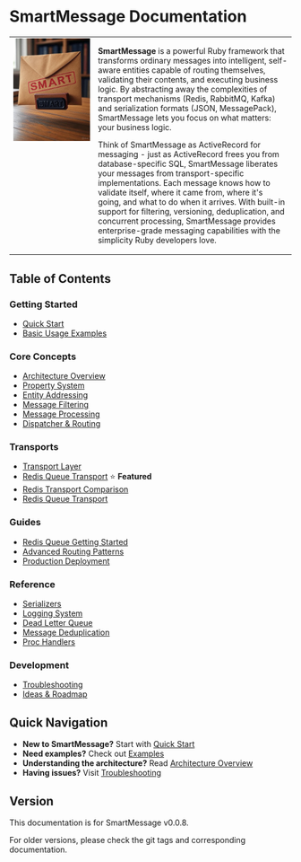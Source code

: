 # SmartMessage Documentation

<table border="0">
<tr>
<td width="30%" valign="top">
  <img src="assets/smart_message.jpg" alt="SmartMessage Logo" width="200" />
</td>
<td width="70%" valign="top">

**SmartMessage** is a powerful Ruby framework that transforms ordinary messages into intelligent, self-aware entities capable of routing themselves, validating their contents, and executing business logic. By abstracting away the complexities of transport mechanisms (Redis, RabbitMQ, Kafka) and serialization formats (JSON, MessagePack), SmartMessage lets you focus on what matters: your business logic.

Think of SmartMessage as ActiveRecord for messaging - just as ActiveRecord frees you from database-specific SQL, SmartMessage liberates your messages from transport-specific implementations. Each message knows how to validate itself, where it came from, where it's going, and what to do when it arrives. With built-in support for filtering, versioning, deduplication, and concurrent processing, SmartMessage provides enterprise-grade messaging capabilities with the simplicity Ruby developers love.

</td>
</tr>
</table>

## Table of Contents

### Getting Started
- [Quick Start](getting-started/quick-start.md)
- [Basic Usage Examples](getting-started/examples.md)

### Core Concepts
- [Architecture Overview](core-concepts/architecture.md)
- [Property System](core-concepts/properties.md)
- [Entity Addressing](core-concepts/addressing.md)
- [Message Filtering](core-concepts/message-filtering.md)
- [Message Processing](core-concepts/message-processing.md)
- [Dispatcher & Routing](core-concepts/dispatcher.md)

### Transports
- [Transport Layer](reference/transports.md)
- [Redis Queue Transport](transports/redis-queue.md) ⭐ **Featured**
- [Redis Transport Comparison](transports/redis-transport-comparison.md)
- [Redis Queue Transport](transports/redis-queue.md)

### Guides
- [Redis Queue Getting Started](guides/redis-queue-getting-started.md)
- [Advanced Routing Patterns](guides/redis-queue-patterns.md)
- [Production Deployment](guides/redis-queue-production.md)

### Reference
- [Serializers](reference/serializers.md)
- [Logging System](reference/logging.md)
- [Dead Letter Queue](reference/dead-letter-queue.md)
- [Message Deduplication](reference/message-deduplication.md)
- [Proc Handlers](reference/proc-handlers.md)

### Development
- [Troubleshooting](development/troubleshooting.md)
- [Ideas & Roadmap](development/ideas.md)

## Quick Navigation

- **New to SmartMessage?** Start with [Quick Start](getting-started/quick-start.md)
- **Need examples?** Check out [Examples](getting-started/examples.md)
- **Understanding the architecture?** Read [Architecture Overview](core-concepts/architecture.md)
- **Having issues?** Visit [Troubleshooting](development/troubleshooting.md)

## Version

This documentation is for SmartMessage v0.0.8.

For older versions, please check the git tags and corresponding documentation.
